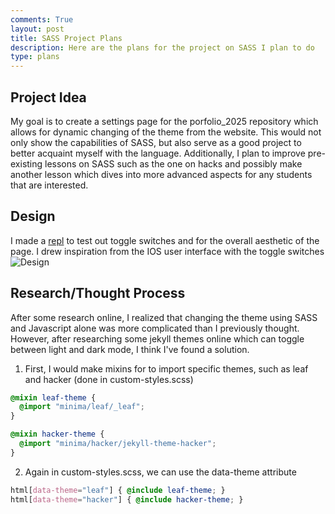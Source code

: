 ```yaml
---
comments: True
layout: post
title: SASS Project Plans
description: Here are the plans for the project on SASS I plan to do
type: plans
---
```


## Project Idea
My goal is to create a settings page for the porfolio_2025 repository which allows for dynamic changing of the theme from the website. This would not only show the capabilities of SASS, but also serve as a good project to better acquaint myself with the language. Additionally, I plan to improve pre-existing lessons on SASS such as the one on hacks and possibly make another lesson which dives into more advanced aspects for any students that are interested.

## Design
I made a [repl](https://replit.com/@TrevorHuang1/toggle-switches?v=1) to test out toggle switches and for the overall aesthetic of the page. I drew inspiration from the IOS user interface with the toggle switches
![Design](https://github.com/user-attachments/assets/39da281b-0807-494e-80ca-c1fc541fa8c4)

## Research/Thought Process
After some research online, I realized that changing the theme using SASS and Javascript alone was more complicated than I previously thought. However, after researching some jekyll themes online which can toggle between light and dark mode, I think I've found a solution.

1. First, I would make mixins for to import specific themes, such as leaf and hacker (done in custom-styles.scss)

```scss
@mixin leaf-theme {
  @import "minima/leaf/_leaf";
}

@mixin hacker-theme {
  @import "minima/hacker/jekyll-theme-hacker";
}
```
2. Again in custom-styles.scss, we can use the data-theme attribute 

```scss
html[data-theme="leaf"] { @include leaf-theme; }
html[data-theme="hacker"] { @include hacker-theme; }
```